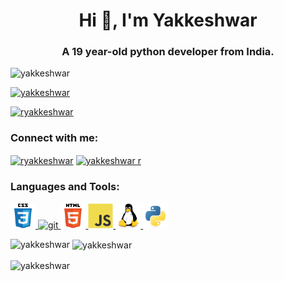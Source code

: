 <h1 align="center">Hi 👋, I'm Yakkeshwar</h1>
<h3 align="center">A 19 year-old python developer from India.</h3>

<p align="left"> <img src="https://komarev.com/ghpvc/?username=yakkeshwar&label=Profile%20views&color=0e75b6&style=flat" alt="yakkeshwar" /> </p>

<p align="left"> <a href="https://github.com/ryo-ma/github-profile-trophy"><img src="https://github-profile-trophy.vercel.app/?username=yakkeshwar" alt="yakkeshwar" /></a> </p>

<p align="left"> <a href="https://twitter.com/ryakkeshwar" target="blank"><img src="https://img.shields.io/twitter/follow/ryakkeshwar?logo=twitter&style=for-the-badge" alt="ryakkeshwar" /></a> </p>

<h3 align="left">Connect with me:</h3>
<p align="left">
<a href="https://twitter.com/ryakkeshwar" target="blank"><img align="center" src="https://raw.githubusercontent.com/rahuldkjain/github-profile-readme-generator/master/src/images/icons/Social/twitter.svg" alt="ryakkeshwar" height="30" width="40" /></a>
<a href="https://linkedin.com/in/yakkeshwar r" target="blank"><img align="center" src="https://raw.githubusercontent.com/rahuldkjain/github-profile-readme-generator/master/src/images/icons/Social/linked-in-alt.svg" alt="yakkeshwar r" height="30" width="40" /></a>
</p>

<h3 align="left">Languages and Tools:</h3>
<p align="left"> <a href="https://www.w3schools.com/css/" target="_blank" rel="noreferrer"> <img src="https://raw.githubusercontent.com/devicons/devicon/master/icons/css3/css3-original-wordmark.svg" alt="css3" width="40" height="40"/> </a> <a href="https://git-scm.com/" target="_blank" rel="noreferrer"> <img src="https://www.vectorlogo.zone/logos/git-scm/git-scm-icon.svg" alt="git" width="40" height="40"/> </a> <a href="https://www.w3.org/html/" target="_blank" rel="noreferrer"> <img src="https://raw.githubusercontent.com/devicons/devicon/master/icons/html5/html5-original-wordmark.svg" alt="html5" width="40" height="40"/> </a> <a href="https://developer.mozilla.org/en-US/docs/Web/JavaScript" target="_blank" rel="noreferrer"> <img src="https://raw.githubusercontent.com/devicons/devicon/master/icons/javascript/javascript-original.svg" alt="javascript" width="40" height="40"/> </a> <a href="https://www.linux.org/" target="_blank" rel="noreferrer"> <img src="https://raw.githubusercontent.com/devicons/devicon/master/icons/linux/linux-original.svg" alt="linux" width="40" height="40"/> </a> <a href="https://www.python.org" target="_blank" rel="noreferrer"> <img src="https://raw.githubusercontent.com/devicons/devicon/master/icons/python/python-original.svg" alt="python" width="40" height="40"/> </a> </p>

<p><img align="left" src="https://github-readme-stats.vercel.app/api/top-langs?username=yakkeshwar&show_icons=true&locale=en&layout=compact" alt="yakkeshwar" /></p>

<p>&nbsp;<img align="center" src="https://github-readme-stats.vercel.app/api?username=yakkeshwar&show_icons=true&locale=en" alt="yakkeshwar" /></p>

<p><img align="center" src="https://github-readme-streak-stats.herokuapp.com/?user=yakkeshwar&" alt="yakkeshwar" /></p>


